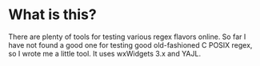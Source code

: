 # What is this?

There are plenty of tools for testing various regex flavors online. So far I have not found a good one for testing good old-fashioned C POSIX regex, so I wrote me a little tool. It uses wxWidgets 3.x and YAJL.
